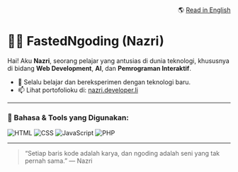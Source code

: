 <p align="right">
  🌎 <a href="README.en.md">Read in English</a>
</p>

# 👨‍💻 FastedNgoding (Nazri)

Hai! Aku **Nazri**, seorang pelajar yang antusias di dunia teknologi, khususnya di bidang **Web Development**, **AI**, dan **Pemrograman Interaktif**.

- 🌱 Selalu belajar dan bereksperimen dengan teknologi baru.
- 📫 Lihat portofolioku di: [nazri.developer.li](https://nazri.developer.li)

---

### 🚀 Bahasa & Tools yang Digunakan:

![HTML](https://img.shields.io/badge/HTML5-E34F26?style=flat&logo=html5&logoColor=white)
![CSS](https://img.shields.io/badge/CSS3-1572B6?style=flat&logo=css3&logoColor=white)
![JavaScript](https://img.shields.io/badge/JavaScript-F7DF1E?style=flat&logo=javascript&logoColor=black)
![PHP](https://img.shields.io/badge/PHP-777BB4?style=flat&logo=php&logoColor=white)

---

> “Setiap baris kode adalah karya, dan ngoding adalah seni yang tak pernah sama.” — Nazri

